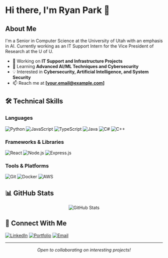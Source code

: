 # Hi there, I'm Ryan Park 👋

## About Me

I'm a Senior in Computer Science at the University of Utah with an emphasis in AI. Currently working as an IT Support Intern for the Vice President of Research at the U of U.

- 🔭 Working on **IT Support and Infrastructure Projects**
- 🌱 Learning **Advanced AI/ML Techniques and Cybersecurity**
- 💡 Interested in **Cybersecurity, Artificial Intelligence, and System Security**
- 📫 Reach me at **[your.email@example.com]**

## 🛠️ Technical Skills

### Languages
![Python](https://img.shields.io/badge/Python-3776AB?style=for-the-badge&logo=python&logoColor=white)
![JavaScript](https://img.shields.io/badge/JavaScript-F7DF1E?style=for-the-badge&logo=javascript&logoColor=black)
![TypeScript](https://img.shields.io/badge/TypeScript-007ACC?style=for-the-badge&logo=typescript&logoColor=white)
![Java](https://img.shields.io/badge/Java-ED8B00?style=for-the-badge&logo=openjdk&logoColor=white)
![C#](https://img.shields.io/badge/C%23-239120?style=for-the-badge&logo=c-sharp&logoColor=white)
![C++](https://img.shields.io/badge/C++-00599C?style=for-the-badge&logo=c%2B%2B&logoColor=white)

### Frameworks & Libraries
![React](https://img.shields.io/badge/React-20232A?style=for-the-badge&logo=react&logoColor=61DAFB)
![Node.js](https://img.shields.io/badge/Node.js-43853D?style=for-the-badge&logo=node.js&logoColor=white)
![Express.js](https://img.shields.io/badge/Express.js-404D59?style=for-the-badge)

### Tools & Platforms
![Git](https://img.shields.io/badge/Git-F05033?style=for-the-badge&logo=git&logoColor=white)
![Docker](https://img.shields.io/badge/Docker-2496ED?style=for-the-badge&logo=docker&logoColor=white)
![AWS](https://img.shields.io/badge/AWS-232F3E?style=for-the-badge&logo=amazon-aws&logoColor=white)

## 📊 GitHub Stats

<p align="center">
  <img src="https://github-readme-stats.vercel.app/api?username=RyanPark2323&show_icons=true&theme=default&hide_border=true" alt="GitHub Stats" />
</p>

## 🤝 Connect With Me

[![LinkedIn](https://img.shields.io/badge/LinkedIn-0077B5?style=for-the-badge&logo=linkedin&logoColor=white)]([https://linkedin.com/in/yourprofile](https://www.linkedin.com/in/ryan-park23/))
[![Portfolio](https://img.shields.io/badge/Portfolio-000000?style=for-the-badge&logo=About.me&logoColor=white)]([https://yourportfolio.com](https://ryanpark2323.github.io/my-website/))
[![Email](https://img.shields.io/badge/Email-D14836?style=for-the-badge&logo=gmail&logoColor=white)](ryan.park2322@gmail.com)

---

<p align="center">
  <i>Open to collaborating on interesting projects!</i>
</p>
